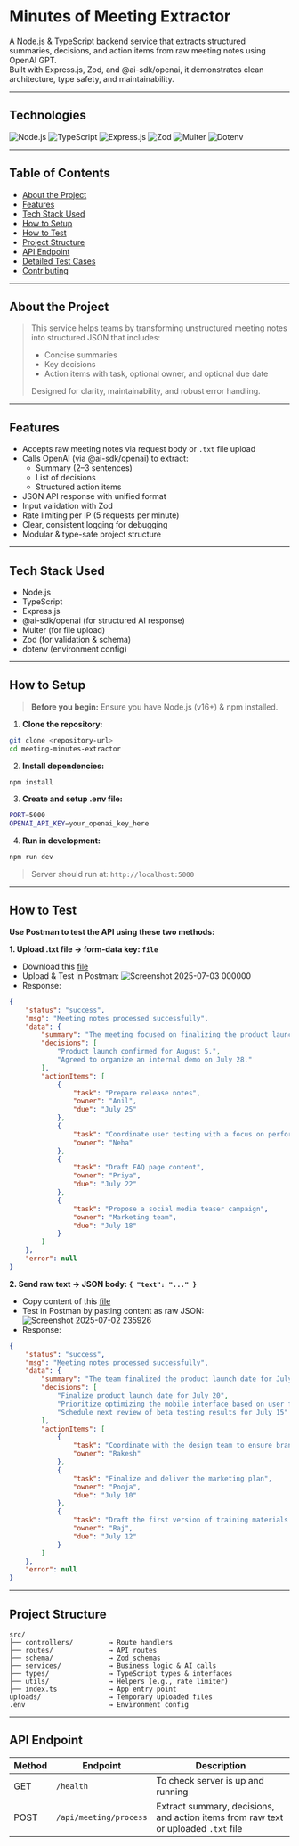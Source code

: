 # Minutes of Meeting Extractor

A Node.js & TypeScript backend service that extracts structured summaries, decisions, and action items from raw meeting notes using OpenAI GPT.  
Built with Express.js, Zod, and @ai-sdk/openai, it demonstrates clean architecture, type safety, and maintainability.

---

## Technologies

![Node.js](https://img.shields.io/badge/Node.js-43853D?style=for-the-badge&logo=node.js&logoColor=white)
![TypeScript](https://img.shields.io/badge/TypeScript-007ACC?style=for-the-badge&logo=typescript&logoColor=white)
![Express.js](https://img.shields.io/badge/Express.js-404D59?style=for-the-badge)
![Zod](https://img.shields.io/badge/Zod-0B7285?style=for-the-badge)
![Multer](https://img.shields.io/badge/Multer-FF6C37?style=for-the-badge)
![Dotenv](https://img.shields.io/badge/Dotenv-ECD53F?style=for-the-badge&logo=dotenv&logoColor=black)

---

## Table of Contents
- [About the Project](#️-about-the-project)
- [Features](#-features)
- [Tech Stack Used](#-tech-stack-used)
- [How to Setup](#-how-to-setup)
- [How to Test](#-how-to-test)
- [Project Structure](#-project-structure)
- [API Endpoint](#-api-endpoint)
- [Detailed Test Cases](#-detailed-test-cases)
- [Contributing](#️-contributing)

---

## About the Project

> This service helps teams by transforming unstructured meeting notes into structured JSON that includes:
> - Concise summaries
> - Key decisions
> - Action items with task, optional owner, and optional due date  
>
> Designed for clarity, maintainability, and robust error handling.

---

## Features
- Accepts raw meeting notes via request body or `.txt` file upload
- Calls OpenAI (via @ai-sdk/openai) to extract:
  - Summary (2–3 sentences)
  - List of decisions
  - Structured action items
- JSON API response with unified format
- Input validation with Zod
- Rate limiting per IP (5 requests per minute)
- Clear, consistent logging for debugging
- Modular & type-safe project structure

---

## Tech Stack Used
- Node.js
- TypeScript
- Express.js
- @ai-sdk/openai (for structured AI response)
- Multer (for file upload)
- Zod (for validation & schema)
- dotenv (environment config)

---

## How to Setup

> **Before you begin:** Ensure you have Node.js (v16+) & npm installed.

1. **Clone the repository:**
```bash
git clone <repository-url>
cd meeting-minutes-extractor
```

2. **Install dependencies:**
```bash
npm install
```

3. **Create and setup .env file:**
```bash
PORT=5000
OPENAI_API_KEY=your_openai_key_here
```

4. **Run in development:**
```bash
npm run dev
```
> Server should run at: `http://localhost:5000`

---

## How to Test
**Use Postman to test the API using these two methods:**

**1. Upload .txt file → form-data key: `file`**
- Download this [file](https://github.com/imkhateeb/meeting-minutes-extractor/blob/master/src/test-cases/file-meeting-notes.txt)
- Upload & Test in Postman:
![Screenshot 2025-07-03 000000](https://github.com/user-attachments/assets/0a48bb71-eb1b-4f11-9cfc-0715ae3ebcb7)
- Response:
```json
{
    "status": "success",
    "msg": "Meeting notes processed successfully",
    "data": {
        "summary": "The meeting focused on finalizing the product launch date, assigning tasks for release preparation, and planning user engagement strategies.",
        "decisions": [
            "Product launch confirmed for August 5.",
            "Agreed to organize an internal demo on July 28."
        ],
        "actionItems": [
            {
                "task": "Prepare release notes",
                "owner": "Anil",
                "due": "July 25"
            },
            {
                "task": "Coordinate user testing with a focus on performance metrics",
                "owner": "Neha"
            },
            {
                "task": "Draft FAQ page content",
                "owner": "Priya",
                "due": "July 22"
            },
            {
                "task": "Propose a social media teaser campaign",
                "owner": "Marketing team",
                "due": "July 18"
            }
        ]
    },
    "error": null
}
```

**2. Send raw text → JSON body: `{ "text": "..." }`**
- Copy content of this [file](https://github.com/imkhateeb/meeting-minutes-extractor/blob/master/src/test-cases/text-meeting-notes.txt)
- Test in Postman by pasting content as raw JSON:
  ![Screenshot 2025-07-02 235926](https://github.com/user-attachments/assets/39006b2c-87a9-48f8-bfe0-8263e9ec3af3)
- Response:
```json
{
    "status": "success",
    "msg": "Meeting notes processed successfully",
    "data": {
        "summary": "The team finalized the product launch date for July 20 and discussed key tasks related to the launch, including brand consistency, marketing plans, and mobile interface optimization. They also scheduled a review of beta testing results for July 15.",
        "decisions": [
            "Finalize product launch date for July 20",
            "Prioritize optimizing the mobile interface based on user feedback",
            "Schedule next review of beta testing results for July 15"
        ],
        "actionItems": [
            {
                "task": "Coordinate with the design team to ensure brand consistency",
                "owner": "Rakesh"
            },
            {
                "task": "Finalize and deliver the marketing plan",
                "owner": "Pooja",
                "due": "July 10"
            },
            {
                "task": "Draft the first version of training materials for customer support teams",
                "owner": "Raj",
                "due": "July 12"
            }
        ]
    },
    "error": null
}
```
---

## Project Structure

```plaintext
src/
├── controllers/         → Route handlers
├── routes/              → API routes
├── schema/              → Zod schemas
├── services/            → Business logic & AI calls
├── types/               → TypeScript types & interfaces
├── utils/               → Helpers (e.g., rate limiter)
├── index.ts             → App entry point
uploads/                 → Temporary uploaded files
.env                     → Environment config
```

---

## API Endpoint

| Method | Endpoint                | Description                                                               |
|-------|-------------------------|---------------------------------------------------------------------------|
| GET | `/health` | To check server is up and running |
| POST  | `/api/meeting/process`  | Extract summary, decisions, and action items from raw text or uploaded `.txt` file |


